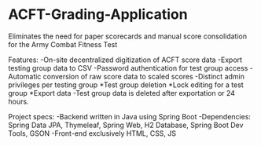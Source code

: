 # ACFT-Grading-Application
Eliminates the need for paper scorecards and manual score consolidation for the Army Combat Fitness Test

Features:
-On-site decentralized digitization of ACFT score data
-Export testing group data to CSV
-Password authentication for test group access
-Automatic conversion of raw score data to scaled scores
-Distinct admin privileges per testing group
    *Test group deletion
    *Lock editing for a test group
    *Export data
-Test group data is deleted after exportation or 24 hours.

Project specs:
-Backend written in Java using Spring Boot
-Dependencies: Spring Data JPA, Thymeleaf, Spring Web, H2 Database, Spring Boot Dev Tools, GSON
-Front-end exclusively HTML, CSS, JS


